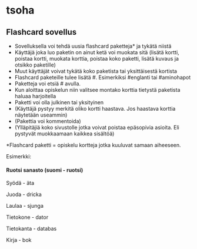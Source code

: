 # tsoha
## Flashcard sovellus
- Sovelluksella voi tehdä uusia flashcard paketteja* ja tykätä niistä
- Käyttäjä joka luo paketin on ainut ketä voi muokata sitä (lisätä kortti,      poistaa kortti, muokata korttia, poistaa koko paketti, lisätä kuvaus ja otsikko paketille)
- Muut käyttäjät voivat tykätä koko paketista tai yksittäisestä kortista
- Flashcard paketeille tulee lisätä #. Esimerkiksi #englanti tai #aminohapot 
- Paketteja voi etsiä # avulla. 
- Kun aloittaa opiskelun niin valitsee montako korttia tietystä paketista haluaa harjoitella
- Paketti voi olla julkinen tai yksityinen
- (Käyttäjä pystyy merkitä oliko kortti haastava. Jos haastava korttia näytetään useammin) 
- (Pakettia voi kommentoida)
- (Ylläpitäjiä koko sivustolle jotka voivat poistaa epäsopivia asioita. Eli pystyvät muokkaamaan kaikkea sisältöä)

*Flashcard paketti = opiskelu kortteja jotka kuuluvat samaan aiheeseen. 

Esimerkki:

#### Ruotsi sanasto (suomi - ruotsi) 

Syödä - äta 

Juoda - dricka 

Laulaa - sjunga

Tietokone - dator

Tietokanta - databas

Kirja - bok

